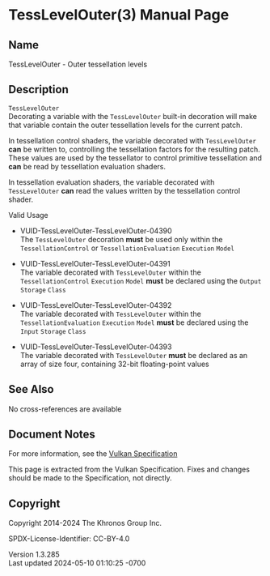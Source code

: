 # TessLevelOuter(3) Manual Page

## Name

TessLevelOuter - Outer tessellation levels



## <a href="#_description" class="anchor"></a>Description

`TessLevelOuter`  
Decorating a variable with the `TessLevelOuter` built-in decoration will
make that variable contain the outer tessellation levels for the current
patch.

In tessellation control shaders, the variable decorated with
`TessLevelOuter` **can** be written to, controlling the tessellation
factors for the resulting patch. These values are used by the
tessellator to control primitive tessellation and **can** be read by
tessellation evaluation shaders.

In tessellation evaluation shaders, the variable decorated with
`TessLevelOuter` **can** read the values written by the tessellation
control shader.

Valid Usage

- <a href="#VUID-TessLevelOuter-TessLevelOuter-04390"
  id="VUID-TessLevelOuter-TessLevelOuter-04390"></a>
  VUID-TessLevelOuter-TessLevelOuter-04390  
  The `TessLevelOuter` decoration **must** be used only within the
  `TessellationControl` or `TessellationEvaluation` `Execution` `Model`

- <a href="#VUID-TessLevelOuter-TessLevelOuter-04391"
  id="VUID-TessLevelOuter-TessLevelOuter-04391"></a>
  VUID-TessLevelOuter-TessLevelOuter-04391  
  The variable decorated with `TessLevelOuter` within the
  `TessellationControl` `Execution` `Model` **must** be declared using
  the `Output` `Storage` `Class`

- <a href="#VUID-TessLevelOuter-TessLevelOuter-04392"
  id="VUID-TessLevelOuter-TessLevelOuter-04392"></a>
  VUID-TessLevelOuter-TessLevelOuter-04392  
  The variable decorated with `TessLevelOuter` within the
  `TessellationEvaluation` `Execution` `Model` **must** be declared
  using the `Input` `Storage` `Class`

- <a href="#VUID-TessLevelOuter-TessLevelOuter-04393"
  id="VUID-TessLevelOuter-TessLevelOuter-04393"></a>
  VUID-TessLevelOuter-TessLevelOuter-04393  
  The variable decorated with `TessLevelOuter` **must** be declared as
  an array of size four, containing 32-bit floating-point values

## <a href="#_see_also" class="anchor"></a>See Also

No cross-references are available

## <a href="#_document_notes" class="anchor"></a>Document Notes

For more information, see the <a
href="https://registry.khronos.org/vulkan/specs/1.3-extensions/html/vkspec.html#TessLevelOuter"
target="_blank" rel="noopener">Vulkan Specification</a>

This page is extracted from the Vulkan Specification. Fixes and changes
should be made to the Specification, not directly.

## <a href="#_copyright" class="anchor"></a>Copyright

Copyright 2014-2024 The Khronos Group Inc.

SPDX-License-Identifier: CC-BY-4.0

Version 1.3.285  
Last updated 2024-05-10 01:10:25 -0700
